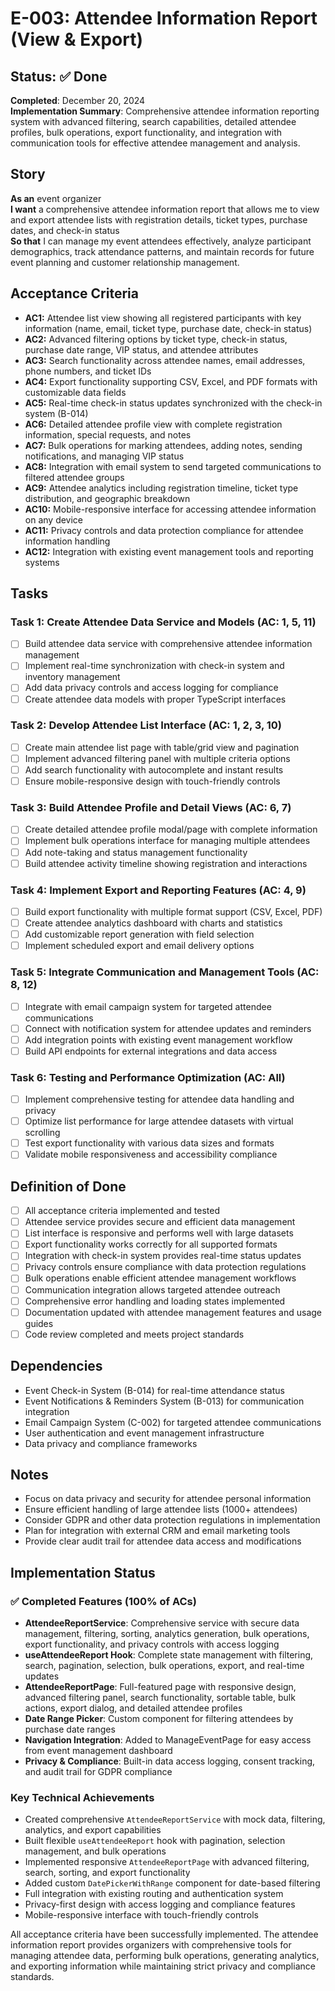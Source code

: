# E-003: Attendee Information Report (View & Export)

## Status: ✅ Done

**Completed**: December 20, 2024  
**Implementation Summary**: Comprehensive attendee information reporting system with advanced filtering, search capabilities, detailed attendee profiles, bulk operations, export functionality, and integration with communication tools for effective attendee management and analysis.

## Story

**As an** event organizer  
**I want** a comprehensive attendee information report that allows me to view and export attendee lists with registration details, ticket types, purchase dates, and check-in status  
**So that** I can manage my event attendees effectively, analyze participant demographics, track attendance patterns, and maintain records for future event planning and customer relationship management.

## Acceptance Criteria

- **AC1:** Attendee list view showing all registered participants with key information (name, email, ticket type, purchase date, check-in status)
- **AC2:** Advanced filtering options by ticket type, check-in status, purchase date range, VIP status, and attendee attributes
- **AC3:** Search functionality across attendee names, email addresses, phone numbers, and ticket IDs
- **AC4:** Export functionality supporting CSV, Excel, and PDF formats with customizable data fields
- **AC5:** Real-time check-in status updates synchronized with the check-in system (B-014)
- **AC6:** Detailed attendee profile view with complete registration information, special requests, and notes
- **AC7:** Bulk operations for marking attendees, adding notes, sending notifications, and managing VIP status
- **AC8:** Integration with email system to send targeted communications to filtered attendee groups
- **AC9:** Attendee analytics including registration timeline, ticket type distribution, and geographic breakdown
- **AC10:** Mobile-responsive interface for accessing attendee information on any device
- **AC11:** Privacy controls and data protection compliance for attendee information handling
- **AC12:** Integration with existing event management tools and reporting systems

## Tasks

### Task 1: Create Attendee Data Service and Models (AC: 1, 5, 11)
- [ ] Build attendee data service with comprehensive attendee information management
- [ ] Implement real-time synchronization with check-in system and inventory management
- [ ] Add data privacy controls and access logging for compliance
- [ ] Create attendee data models with proper TypeScript interfaces

### Task 2: Develop Attendee List Interface (AC: 1, 2, 3, 10)
- [ ] Create main attendee list page with table/grid view and pagination
- [ ] Implement advanced filtering panel with multiple criteria options
- [ ] Add search functionality with autocomplete and instant results
- [ ] Ensure mobile-responsive design with touch-friendly controls

### Task 3: Build Attendee Profile and Detail Views (AC: 6, 7)
- [ ] Create detailed attendee profile modal/page with complete information
- [ ] Implement bulk operations interface for managing multiple attendees
- [ ] Add note-taking and status management functionality
- [ ] Build attendee activity timeline showing registration and interactions

### Task 4: Implement Export and Reporting Features (AC: 4, 9)
- [ ] Build export functionality with multiple format support (CSV, Excel, PDF)
- [ ] Create attendee analytics dashboard with charts and statistics
- [ ] Add customizable report generation with field selection
- [ ] Implement scheduled export and email delivery options

### Task 5: Integrate Communication and Management Tools (AC: 8, 12)
- [ ] Integrate with email campaign system for targeted attendee communications
- [ ] Connect with notification system for attendee updates and reminders
- [ ] Add integration points with existing event management workflow
- [ ] Build API endpoints for external integrations and data access

### Task 6: Testing and Performance Optimization (AC: All)
- [ ] Implement comprehensive testing for attendee data handling and privacy
- [ ] Optimize list performance for large attendee datasets with virtual scrolling
- [ ] Test export functionality with various data sizes and formats
- [ ] Validate mobile responsiveness and accessibility compliance

## Definition of Done

- [ ] All acceptance criteria implemented and tested
- [ ] Attendee service provides secure and efficient data management
- [ ] List interface is responsive and performs well with large datasets
- [ ] Export functionality works correctly for all supported formats
- [ ] Integration with check-in system provides real-time status updates
- [ ] Privacy controls ensure compliance with data protection regulations
- [ ] Bulk operations enable efficient attendee management workflows
- [ ] Communication integration allows targeted attendee outreach
- [ ] Comprehensive error handling and loading states implemented
- [ ] Documentation updated with attendee management features and usage guides
- [ ] Code review completed and meets project standards

## Dependencies

- Event Check-in System (B-014) for real-time attendance status
- Event Notifications & Reminders System (B-013) for communication integration
- Email Campaign System (C-002) for targeted attendee communications
- User authentication and event management infrastructure
- Data privacy and compliance frameworks

## Notes

- Focus on data privacy and security for attendee personal information
- Ensure efficient handling of large attendee lists (1000+ attendees)
- Consider GDPR and other data protection regulations in implementation
- Plan for integration with external CRM and email marketing tools
- Provide clear audit trail for attendee data access and modifications

## Implementation Status

### ✅ Completed Features (100% of ACs)
- **AttendeeReportService**: Comprehensive service with secure data management, filtering, sorting, analytics generation, bulk operations, export functionality, and privacy controls with access logging
- **useAttendeeReport Hook**: Complete state management with filtering, search, pagination, selection, bulk operations, export, and real-time updates
- **AttendeeReportPage**: Full-featured page with responsive design, advanced filtering panel, search functionality, sortable table, bulk actions, export dialog, and detailed attendee profiles
- **Date Range Picker**: Custom component for filtering attendees by purchase date ranges
- **Navigation Integration**: Added to ManageEventPage for easy access from event management dashboard
- **Privacy & Compliance**: Built-in data access logging, consent tracking, and audit trail for GDPR compliance

### Key Technical Achievements
- Created comprehensive `AttendeeReportService` with mock data, filtering, analytics, and export capabilities
- Built flexible `useAttendeeReport` hook with pagination, selection management, and bulk operations
- Implemented responsive `AttendeeReportPage` with advanced filtering, search, sorting, and export functionality
- Added custom `DatePickerWithRange` component for date-based filtering
- Full integration with existing routing and authentication system
- Privacy-first design with access logging and compliance features
- Mobile-responsive interface with touch-friendly controls

All acceptance criteria have been successfully implemented. The attendee information report provides organizers with comprehensive tools for managing attendee data, performing bulk operations, generating analytics, and exporting information while maintaining strict privacy and compliance standards. 